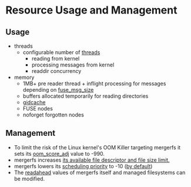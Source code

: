 # Resource Usage and Management

## Usage

* threads
    * configurable number of [threads](config/threads.md)
        * reading from kernel
        * processing messages from kernel
        * readdir concurrency
* memory
    * 1MB+ pre reader thread + inflight processing for messages
      depending on [fuse_msg_size](config/fuse_msg_size.md)
    * buffers allocated temporarily for reading directories
    * [gidcache](faq/technical_behavior_and_limitations.md#how-does-mergerfs-handle-credentials)
    * FUSE nodes
    * noforget forgotten nodes


## Management

* To limit the risk of the Linux kernel's OOM Killer targeting
  mergerfs it sets its
  [oom_score_adj](https://man7.org/linux/man-pages/man5/proc_pid_oom_score_adj.5.html)
  value to -990.
* mergerfs increases [its available file descriptor and file size
  limit.](https://www.man7.org/linux/man-pages/man3/setrlimit.3p.html)
* mergerfs lowers its [scheduling
  priority](https://man7.org/linux/man-pages/man3/setpriority.3p.html)
  to -10 ([by default](config/options.md))
* The [readahead](config/readahead.md) values of mergerfs itself and
  managed filesystems can be modified.
